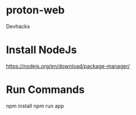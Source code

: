 # proton-web
Devhacks

# Install NodeJs
https://nodejs.org/en/download/package-manager/
# Run Commands
npm install
npm run app
